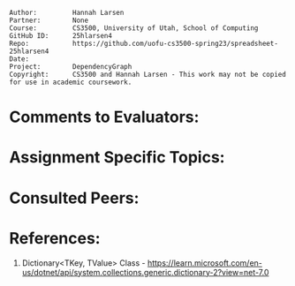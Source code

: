 ﻿```
Author:			Hannah Larsen
Partner:		None
Course:			CS3500, University of Utah, School of Computing
GitHub ID:		25hlarsen4
Repo:			https://github.com/uofu-cs3500-spring23/spreadsheet-25hlarsen4
Date:			
Project:	  	DependencyGraph
Copyright:		CS3500 and Hannah Larsen - This work may not be copied for use in academic coursework.
```


# Comments to Evaluators:



# Assignment Specific Topics:



# Consulted Peers:



# References:

1. Dictionary<TKey, TValue> Class - https://learn.microsoft.com/en-us/dotnet/api/system.collections.generic.dictionary-2?view=net-7.0